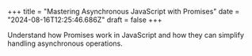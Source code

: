 +++
title = "Mastering Asynchronous JavaScript with Promises"
date = "2024-08-16T12:25:46.686Z"
draft = false
+++

  Understand how Promises work in JavaScript and how they can simplify handling asynchronous operations.
        